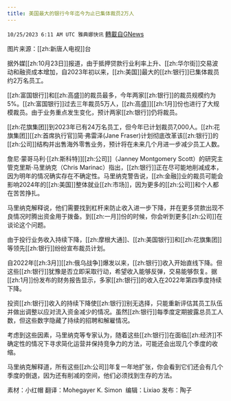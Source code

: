 ```yaml
---
title: 美国最大的银行今年迄今为止已集体裁员2万人
---
```

`10/25/2023 6:11 AM UTC 雅典娜快讯` [轉載自GNews](https://gnews.org/articles/1877646)

图片来源：[[zh:新唐人电视]]台  

据外媒[[zh:10月23日]]报道，由于抵押贷款行业利率上升、[[zh:华尔街]]交易波动和融资成本增加，自2023年初以来，[[zh:美国]]最大的[[zh:银行]]已集体裁员约2万名员工。

[[zh:富国银行]]和[[zh:高盛]]的裁员最多，今年两家[[zh:银行]]的裁员规模约为5%。[[zh:富国银行]]过去三年裁员5万人，[[zh:高盛]][[zh:1月]]份也进行了大规模裁员。由于业务重点发生变化，预计两家[[zh:银行]]仍将裁员。

[[zh:花旗集团]]到2023年已有24万名员工，但今年已计划裁员7,000人。[[zh:花旗集团]][[zh:首席执行官]]简·弗雷泽(Jane Fraser)计划彻底改革该[[zh:银行]]的[[zh:公司]]结构并出售海外零售业务，预计将在未来几个月进一步减少员工人数。

詹尼·蒙哥马利·[[zh:斯科特]][[zh:公司]]（Janney Montgomery Scott）的研究主管克里斯·马里纳克（Chris Marinac）指出，[[zh:银行]]正在尽可能地削减成本，因为明年的情况确实存在不确定性。马里纳克警告说，[[zh:金融]]业的裁员可能会影响2024年的[[zh:美国]]整体就业[[zh:市场]]，因为更多的[[zh:公司]]和个人都在苦苦挣扎。 

马里纳克解释说，他们需要找到杠杆来防止收入进一步下降，并在更多贷款出现不良情况时腾出资金用于拨备。到[[zh:一月]]份的时候，你会听到更多[[zh:公司]]在谈论这个问题。

由于投行业务收入持续下降，[[zh:摩根大通]]、[[zh:美国银行]]和[[zh:花旗集团]]等领先[[zh:银行]]纷纷宣布裁员计划。

自2022年[[zh:3月]][[zh:俄乌战争]]爆发以来，[[zh:银行]]收入开始直线下降。但这些[[zh:银行]]犹豫是否立即采取行动，希望收入能够反弹，交易能够恢复。据[[zh:1月]]份发布的财务报告显示，多家[[zh:银行]]的收入在2022年第四季度持续下降。

投资[[zh:银行]]收入的持续下降使[[zh:银行]]别无选择，只能重新评估其员工队伍并做出调整以应对流入资金减少的情况。虽然[[zh:银行]]每季度定期披露总员工人数，但这些数字隐藏了持续的招聘和解雇情况。

考虑到这些因素，马里纳克等专家认为，随着这些[[zh:银行]]在面临[[zh:经济]]不确定性的情况下寻求简化运营并保持竞争力的方法，可能还会出现几个季度的收缩。

马里纳克解释道，所有这些[[zh:公司]]年复一年地扩张，你会看到它们还会有几个季度的倒退，因为还有削减的空间，他们必须找到生存的方法。
  
素材：小红帽  翻译：Mohegayer K. Simon   编辑：Lixiao  发布：陶子


